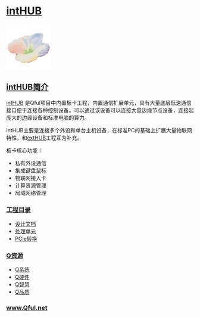 ﻿# [intHUB](https://github.com/Qful) 
[![sites](Qful/qitas.png)](http://www.Qful.net)
## [intHUB简介](https://github.com/Qful/intHUB) 

[intHUB](https://github.com/Qful/intHUB) 是Qful项目中内置板卡工程，内置通信扩展单元，具有大量底层低速通信接口便于连接各种控制设备。可以通过该设备可以连接大量边缘节点设备，连接起庞大的边缘设备和标准电脑的算力。

intHUB主要是连接多个外设和单台主机设备，在标准PC的基础上扩展大量物联网特性，和[extHUB](https://github.com/Qful/extHUB)工程互为补充。

板卡核心功能：
* 私有外设通信
* 集成键盘鼠标
* 物联网接入卡
* 计算资源管理
* 局域网络管理


### [工程目录](https://github.com/Qful/intHUB) 

* [设计文档](docs/)
* [处理单元](MCU/)
* [PCIe转换](PCIe/)

### [Q资源](https://github.com/Qful/intHUB)

- [Q系统](https://github.com/OS-Q)
- [Q硬件](https://github.com/sochub)
- [Q智慧](https://github.com/tfzoo)
- [Q品质](https://github.com/qitas)

### www.Qful.net

